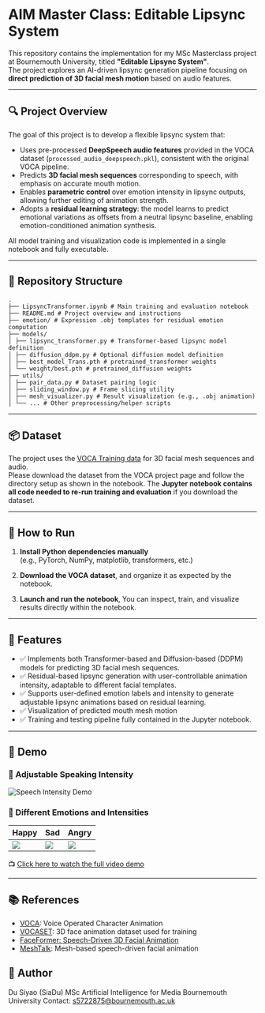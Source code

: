 # AIM Master Class: Editable Lipsync System

This repository contains the implementation for my MSc Masterclass project at Bournemouth University, titled **"Editable Lipsync System"**.  
The project explores an AI-driven lipsync generation pipeline focusing on **direct prediction of 3D facial mesh motion** based on audio features.

---

## 🔍 Project Overview

The goal of this project is to develop a flexible lipsync system that:

- Uses pre-processed **DeepSpeech audio features** provided in the VOCA dataset (`processed_audio_deepspeech.pkl`), consistent with the original VOCA pipeline.
- Predicts **3D facial mesh sequences** corresponding to speech, with emphasis on accurate mouth motion.
- Enables **parametric control** over emotion intensity in lipsync outputs, allowing further editing of animation strength.
- Adopts a **residual learning strategy**: the model learns to predict emotional variations as offsets from a neutral lipsync baseline, enabling emotion-conditioned animation synthesis.

All model training and visualization code is implemented in a single notebook and fully executable.

---

## 📁 Repository Structure
```
.
├── LipsyncTransformer.ipynb # Main training and evaluation notebook
├── README.md # Project overview and instructions
├── emotion/ # Expression .obj templates for residual emotion computation
├── models/
│ ├── lipsync_transformer.py # Transformer-based lipsync model definition
│ ├── diffusion_ddpm.py # Optional diffusion model definition
│ ├── best_model_Trans.pth # pretrained_transformer weights 
│ └── weight/best.pth # pretrained_diffusion weights 
├── utils/
│ ├── pair_data.py # Dataset pairing logic
│ ├── sliding_window.py # Frame slicing utility
│ ├── mesh_visualizer.py # Result visualization (e.g., .obj animation)
│ └── ... # Other preprocessing/helper scripts
```

---

## 📦 Dataset

The project uses the [VOCA Training data](https://voca.is.tue.mpg.de/download.php) for 3D facial mesh sequences and audio.  
Please download the dataset from the VOCA project page and follow the directory setup as shown in the notebook. The **Jupyter notebook contains all code needed to re-run training and evaluation** if you download the dataset.

---

## 🚀 How to Run

1. **Install Python dependencies manually**  
   (e.g., PyTorch, NumPy, matplotlib, transformers, etc.)

2. **Download the VOCA dataset**, and organize it as expected by the notebook.

3. **Launch and run the notebook**, You can inspect, train, and visualize results directly within the notebook.

---

## 📌 Features

- ✅ Implements both Transformer-based and Diffusion-based (DDPM) models for predicting 3D facial mesh sequences.
- ✅ Residual-based lipsync generation with user-controllable animation intensity, adaptable to different facial templates.
- ✅ Supports user-defined emotion labels and intensity to generate adjustable lipsync animations based on residual learning.
- ✅ Visualization of predicted mouth mesh motion
- ✅ Training and testing pipeline fully contained in the Jupyter notebook.

---

## 🎥 Demo

### 🔸 Adjustable Speaking Intensity

![Speech Intensity Demo](demo/speech_intensity.png)

### 🔸 Different Emotions and Intensities

| Happy       | Sad          | Angry        |
|-------------|--------------|--------------|
| ![](demo/happy.png) | ![](demo/sad.png) | ![](demo/angry.png) |

📺 [Click here to watch the full video demo](https://drive.google.com/file/d/1wxRKY35qL2ye3gLkV1RIwmR2qLf7dYf6/view?usp=sharing)

---

## 📚 References

- [VOCA](https://github.com/TimoBolkart/voca): Voice Operated Character Animation
- [VOCASET](https://voca.is.tue.mpg.de/download.php): 3D face animation dataset used for training
- [FaceFormer: Speech-Driven 3D Facial Animation](https://github.com/EvelynFan/FaceFormer)
- [MeshTalk](https://github.com/facebookresearch/meshtalk): Mesh-based speech-driven facial animation

## 👤 Author

Du Siyao (SiaDu)
MSc Artificial Intelligence for Media
Bournemouth University
Contact: s5722875@bournemouth.ac.uk



